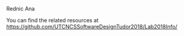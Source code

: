 Rednic Ana

You can find the related resources at https://github.com/UTCNCSSoftwareDesignTudor2018/Lab2018Info/
